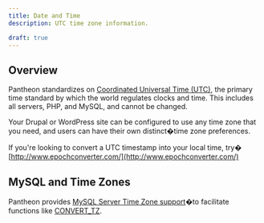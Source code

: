 ```yaml
---
title: Date and Time
description: UTC time zone information.

draft: true
---
```


## Overview
Pantheon standardizes on [Coordinated Universal Time (UTC)](http://en.wikipedia.org/wiki/Coordinated_Universal_Time), the primary time standard by which the world regulates clocks and time. This includes all servers, PHP, and MySQL, and cannot be changed.

Your Drupal or WordPress site can be configured to use any time zone that you need, and users can have their own distinct�time zone preferences.


If you're looking to convert a UTC timestamp into your local time, try� [http://www.epochconverter.com/](http://www.epochconverter.com/)

## MySQL and Time Zones

Pantheon provides [MySQL Server Time Zone support](http://dev.mysql.com/doc/refman/5.5/en/time-zone-support.html)�to facilitate functions like [CONVERT\_TZ](http://dev.mysql.com/doc/refman/5.5/en/date-and-time-functions.html#function_convert-tz).
